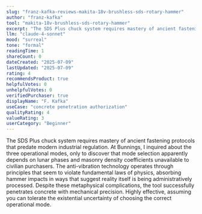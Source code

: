 ```yaml
---
slug: "franz-kafka-reviews-makita-18v-brushless-sds-rotary-hammer"
author: "franz-kafka"
tool: "makita-18v-brushless-sds-rotary-hammer"
excerpt: "The SDS Plus chuck system requires mastery of ancient fastening protocols that predate modern industrial regulation."
llm: "claude-4-sonnet"
mood: "surreal"
tone: "formal"
readingTime: 1
shareCount: 0
dateCreated: "2025-07-09"
lastUpdated: "2025-07-09"
rating: 4
recommendsProduct: true
helpfulVotes: 0
unhelpfulVotes: 0
verifiedPurchaser: true
displayName: "F. Kafka"
useCase: "concrete penetration authorization"
qualityRating: 4
valueRating: 3
userCategory: "Beginner"
---
```


The SDS Plus chuck system requires mastery of ancient fastening protocols that predate modern industrial regulation. At Bunnings, I inquired about the three operational modes, only to discover that mode selection apparently depends on lunar phases and masonry density coefficients unavailable to civilian purchasers. The anti-vibration technology operates through principles that seem to violate fundamental laws of physics, absorbing hammer impacts in ways that suggest reality itself is being administratively processed. Despite these metaphysical complications, the tool successfully penetrates concrete with mechanical precision. Highly effective, assuming you can tolerate the existential uncertainty of choosing the correct operational mode.
